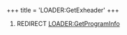 +++
title = 'LOADER:GetExheader'
+++

1.  REDIRECT [LOADER:GetProgramInfo](LOADER:GetProgramInfo "wikilink")
